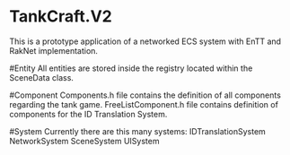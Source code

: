 # TankCraft.V2
This is a prototype application of a networked ECS system with EnTT and RakNet implementation.

#Entity
All entities are stored inside the registry located within the SceneData class.

#Component
Components.h file contains the definition of all components regarding the tank game.
FreeListComponent.h file contains definition of components for the ID Translation System.

#System
Currently there are this many systems:
IDTranslationSystem
NetworkSystem
SceneSystem
UISystem
